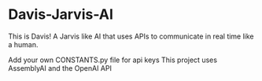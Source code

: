 # Davis-Jarvis-AI
This is Davis! A Jarvis like AI that uses APIs to communicate in real time like a human.

Add your own CONSTANTS.py file for api keys
This project uses AssemblyAI and the OpenAI API
